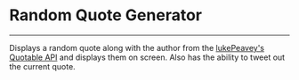 # Random Quote Generator <br />
-------------------------------
Displays a random quote along with the author from the [lukePeavey's Quotable API](https://github.com/lukePeavey/quotable) and displays them on screen. Also has the ability to tweet out the current quote.
